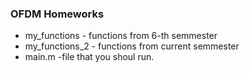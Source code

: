 ###  OFDM Homeworks


- my_functions - functions from 6-th semmester
- my_functions_2 - functions from current semmester
- main.m -file that you shoul run.